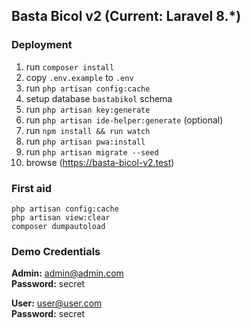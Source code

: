 ## Basta Bicol v2 (Current: Laravel 8.*)

### Deployment

1. run `composer install`
2. copy `.env.example` to `.env`
3. run `php artisan config:cache`
4. setup database `bastabikol` schema 
5. run `php artisan key:generate`
6. run `php artisan ide-helper:generate` (optional)
7. run `npm install && run watch`
8. run `php artisan pwa:install`
9. run `php artisan migrate --seed`
10. browse (https://basta-bicol-v2.test)

### First aid

````
php artisan config:cache
php artisan view:clear
composer dumpautoload
````

### Demo Credentials

**Admin:** admin@admin.com  
**Password:** secret

**User:** user@user.com  
**Password:** secret


